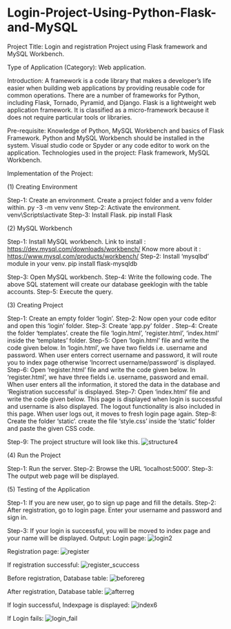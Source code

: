 # Login-Project-Using-Python-Flask-and-MySQL

Project Title: Login and registration Project using Flask framework and MySQL Workbench.

Type of Application (Category): Web application.

Introduction: A framework is a code library that makes a developer’s life easier when building web applications by providing reusable code for common operations. There are a number of frameworks for Python, including Flask, Tornado, Pyramid, and Django. Flask is a lightweight web application framework. It is classified as a micro-framework because it does not require particular tools or libraries. 

Pre-requisite: Knowledge of Python, MySQL Workbench and basics of Flask Framework. Python and MySQL Workbench should be installed in the system. Visual studio code or Spyder or any code editor to work on the application. Technologies used in the project: Flask framework, MySQL Workbench. 

Implementation of the Project: 

(1) Creating Environment 

Step-1: Create an environment. Create a project folder and a venv folder within. 
py -3 -m venv venv
Step-2: Activate the environment.
venv\Scripts\activate
Step-3: Install Flask.
pip install Flask

(2) MySQL Workbench 

Step-1: Install MySQL workbench. Link to install : https://dev.mysql.com/downloads/workbench/ Know more about it : https://www.mysql.com/products/workbench/ 
Step-2: Install ‘mysqlbd’ module in your venv.
pip install flask-mysqldb

Step-3: Open MySQL workbench. 
Step-4: Write the following code. The above SQL statement will create our database geeklogin with the table accounts. 
Step-5: Execute the query.

(3) Creating Project 

Step-1: Create an empty folder ‘login’. 
Step-2: Now open your code editor and open this ‘login’ folder. 
Step-3: Create ‘app.py’ folder .
Step-4: Create the folder ‘templates’. create the file ‘login.html’, ‘register.html’, ‘index.html’ inside the ‘templates’ folder. 
Step-5: Open ‘login.html’ file and write the code given below. In ‘login.html’, we have two fields i.e. username and password. When user enters correct username and password, it will route you to index page otherwise ‘Incorrect username/password’ is displayed. 
Step-6: Open ‘register.html’ file and write the code given below. In ‘register.html’, we have three fields i.e. username, password and email. When user enters all the information, it stored the data in the database and ‘Registration successful’ is displayed. 
Step-7: Open ‘index.html’ file and write the code given below. This page is displayed when login is successful and username is also displayed. The logout functionality is also included in this page. When user logs out, it moves to fresh login page again. 
Step-8: Create the folder ‘static’. create the file ‘style.css’ inside the ‘static’ folder and paste the given CSS code. 

Step-9: The project structure will look like this.   ![structure4](https://github.com/MayankTomar21/Login-Project-Using-Python-Flask-and-MySQL/assets/81947542/9f7aa1f3-602a-4dbe-9782-a35bb2bb518f)

(4) Run the Project 

Step-1: Run the server. 
Step-2: Browse the URL ‘localhost:5000’. 
Step-3: The output web page will be displayed. 

(5) Testing of the Application 

Step-1: If you are new user, go to sign up page and fill the details. 
Step-2: After registration, go to login page. Enter your username and password and sign in. 

Step-3: If your login is successful, you will be moved to index page and your name will be displayed. Output: Login page:  ![login2](https://github.com/MayankTomar21/Login-Project-Using-Python-Flask-and-MySQL/assets/81947542/ab59de7a-312c-487a-9c80-a6ab18a9ab3b)

Registration page:  ![register](https://github.com/MayankTomar21/Login-Project-Using-Python-Flask-and-MySQL/assets/81947542/d781062b-e649-4b9c-b46e-b5b389a0fa29)

If registration successful:  ![register_scuccess](https://github.com/MayankTomar21/Login-Project-Using-Python-Flask-and-MySQL/assets/81947542/e53ada4e-c18e-49ba-8051-ae65f96bcd25)

Before registration, Database table: ![beforereg](https://github.com/MayankTomar21/Login-Project-Using-Python-Flask-and-MySQL/assets/81947542/22be5965-d83b-4484-9ac1-127874385952)


After registration, Database table:  ![afterreg](https://github.com/MayankTomar21/Login-Project-Using-Python-Flask-and-MySQL/assets/81947542/a69ed502-295f-4783-a400-4bfb4d0ae05f)

If login successful, Indexpage is displayed:  ![index6](https://github.com/MayankTomar21/Login-Project-Using-Python-Flask-and-MySQL/assets/81947542/8e5eb8ac-5f05-4a20-9a54-814380e2edba)


If Login fails:   ![login_fail](https://github.com/MayankTomar21/Login-Project-Using-Python-Flask-and-MySQL/assets/81947542/732262b3-cce9-40be-acb4-e6a2ef854c26)
